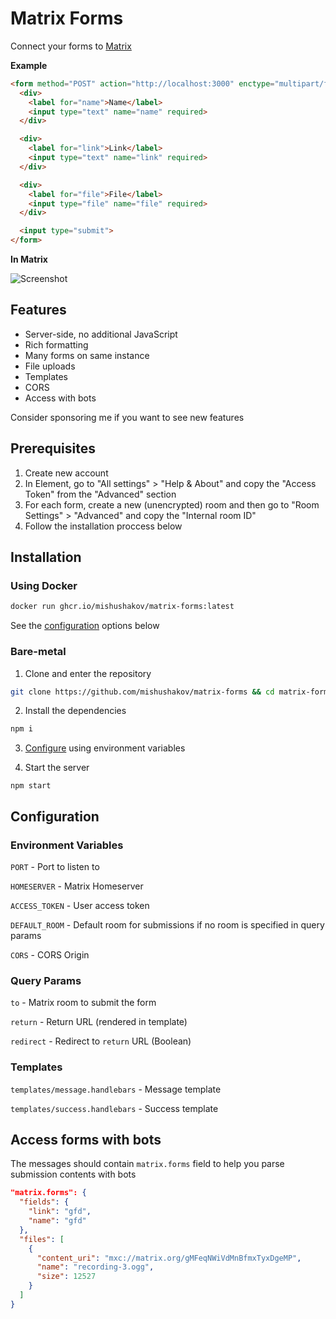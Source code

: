 # Matrix Forms

Connect your forms to [Matrix](https://matrix.org)

**Example**

```html
<form method="POST" action="http://localhost:3000" enctype="multipart/form-data">
  <div>
    <label for="name">Name</label>
    <input type="text" name="name" required>
  </div>

  <div>
    <label for="link">Link</label>
    <input type="text" name="link" required>
  </div>

  <div>
    <label for="file">File</label>
    <input type="file" name="file" required>
  </div>

  <input type="submit">
</form>
```

**In Matrix**

![Screenshot](https://i.imgur.com/fSZuwNr.png)

## Features

- Server-side, no additional JavaScript
- Rich formatting
- Many forms on same instance
- File uploads
- Templates
- CORS
- Access with bots

Consider sponsoring me if you want to see new features

## Prerequisites

1. Create new account
2. In Element, go to "All settings" > "Help & About" and copy the "Access Token" from the "Advanced" section
3. For each form, create a new (unencrypted) room and then go to "Room Settings" > "Advanced" and copy the "Internal room ID"
4. Follow the installation proccess below

## Installation

### Using Docker

```sh
docker run ghcr.io/mishushakov/matrix-forms:latest
```

See the [configuration](#configuration) options below

### Bare-metal

1. Clone and enter the repository

```sh
git clone https://github.com/mishushakov/matrix-forms && cd matrix-forms
```

2. Install the dependencies

```sh
npm i
```

3. [Configure](#configuration) using environment variables

4. Start the server

```
npm start
```

## Configuration

### Environment Variables

`PORT` - Port to listen to

`HOMESERVER` - Matrix Homeserver

`ACCESS_TOKEN` - User access token

`DEFAULT_ROOM` - Default room for submissions if no room is specified in query params

`CORS` - CORS Origin

### Query Params

`to` - Matrix room to submit the form

`return` - Return URL (rendered in template)

`redirect` - Redirect to `return` URL (Boolean)

### Templates

`templates/message.handlebars` - Message template

`templates/success.handlebars` - Success template

## Access forms with bots

The messages should contain `matrix.forms` field to help you parse submission contents with bots

```json
"matrix.forms": {
  "fields": {
    "link": "gfd",
    "name": "gfd"
  },
  "files": [
    {
      "content_uri": "mxc://matrix.org/gMFeqNWiVdMnBfmxTyxDgeMP",
      "name": "recording-3.ogg",
      "size": 12527
    }
  ]
}
```
